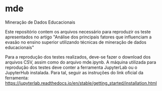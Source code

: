 # mde
Mineração de Dados Educacionais

Este repositório contem os arquivos necessário para reproduzir os teste apresentados no artigo 
"Análise dos principais fatores que influenciam a evasão no ensino superior utilizando técnicas de mineração de dados educacionais"

Para a reprodução dos testes realizados, deve-se fazer o download dos arquivos CSV, assim como do arquivo mde.ipynb.
A máquina utilizada para reprodução dos testes deve conter a ferramenta JupyterLab ou o JupyterHub instalada. 
Para tal, seguir as instruções do link oficial da ferramenta: https://jupyterlab.readthedocs.io/en/stable/getting_started/installation.html

